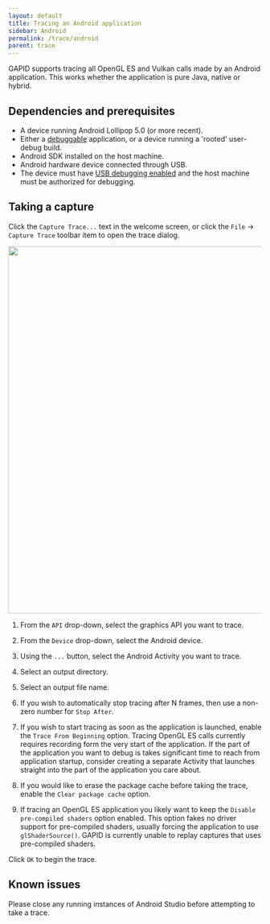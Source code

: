 ```yaml
---
layout: default
title: Tracing an Android application
sidebar: Android
permalink: /trace/android
parent: trace
---
```


GAPID supports tracing all OpenGL ES and Vulkan calls made by an Android application. This works whether the application is pure Java, native or hybrid.

## Dependencies and prerequisites

* A device running Android Lollipop 5.0 (or more recent).
* Either a [debuggable](https://developer.android.com/guide/topics/manifest/application-element.html#debug) application, or a device running a 'rooted' user-debug build.
* Android SDK installed on the host machine.
* Android hardware device connected through USB.
* The device must have [USB debugging enabled](https://developer.android.com/studio/debug/dev-options.html) and the host machine must be authorized for debugging.

## Taking a capture

Click the `Capture Trace...` text in the welcome screen, or click the `File` &rarr; `Capture Trace` toolbar item to open the trace dialog.

<img src="../images/capture-gles.png" width="730px"/>

<div class="callouts" markdown="block">

1. From the `API` drop-down, select the graphics API you want to trace.

1. From the `Device` drop-down, select the Android device.

1. Using the `...` button, select the Android Activity you want to trace.

1. Select an output directory.

1. Select an output file name.

1. If you wish to automatically stop tracing after N frames, then use a non-zero number for `Stop After`.

1. If you wish to start tracing as soon as the application is launched, enable the `Trace From Beginning` option.
<span class="info">Tracing OpenGL ES calls currently requires recording form the very start of the application. If the part of the application you want to debug is takes significant time to reach from application startup, consider creating a separate Activity that launches straight into the part of the application you care about.</span>

1. If you would like to erase the package cache before taking the trace, enable the `Clear package cache` option.

1. If tracing an OpenGL ES application you likely want to keep the `Disable pre-compiled shaders` option enabled. This option fakes no driver support for pre-compiled shaders, usually forcing the application to use `glShaderSource()`. GAPID is currently unable to replay captures that uses pre-compiled shaders.

</div>

Click `OK` to begin the trace.

## Known issues

Please close any running instances of Android Studio before attempting to take a trace.



